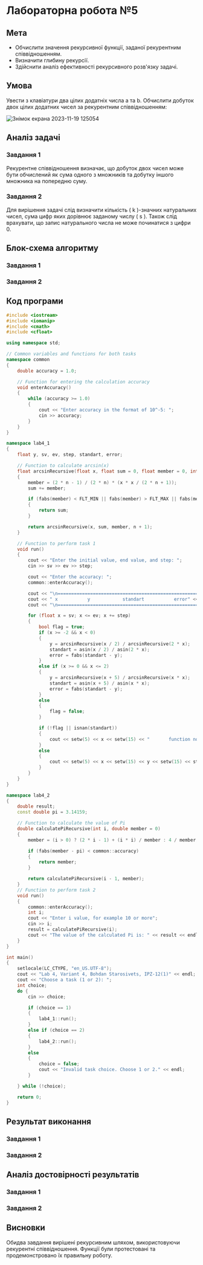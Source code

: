 
# Лабораторна робота №5

## Мета

- Обчислити значення рекурсивної функції, заданої рекурентним співвідношенням.
- Визначити глибину рекурсії.
- Здійснити аналіз ефективності рекурсивного розв'язку задачі.

## Умова

Увести з клавіатури два цілих додатніх числа a та b. Обчислити добуток двох цілих додатних чисел за рекурентним співвідношенням:

![Знімок екрана 2023-11-19 125054](https://github.com/sinarhen/Starosivets_Labs/assets/105736826/7a0d1dbf-42e3-4f2c-abd9-1c585952a391)


## Аналіз задачі

### Завдання 1
Рекурентне співвідношення визначає, що добуток двох чисел може бути обчислений як сума одного з множників та добутку іншого множника на попередню суму.

### Завдання 2 
Для вирішення задачі слід визначити кількість \( k \)-значних натуральних чисел, сума цифр яких дорівнює заданому числу \( s \). Також слід врахувати, що запис натурального числа не може починатися з цифри 0.

## Блок-схема алгоритму

### Завдання 1

### Завдання 2


## Код програми 
```cpp
#include <iostream>
#include <iomanip>
#include <cmath>
#include <cfloat>

using namespace std;

// Common variables and functions for both tasks
namespace common
{
    double accuracy = 1.0;

    // Function for entering the calculation accuracy
    void enterAccuracy()
    {
        while (accuracy >= 1.0)
        {
            cout << "Enter accuracy in the format of 10^-5: ";
            cin >> accuracy;
        }
    }
}

namespace lab4_1
{
    float y, sv, ev, step, standart, error;

    // Function to calculate arcsin(x)
    float arcsinRecursive(float x, float sum = 0, float member = 0, int n = 1)
    {
        member = (2 * n - 1) / (2 * n) * (x * x / (2 * n + 1));
        sum += member;

        if (fabs(member) < FLT_MIN || fabs(member) > FLT_MAX || fabs(member) >= common::accuracy)
        {
            return sum;
        }

        return arcsinRecursive(x, sum, member, n + 1);
    }

    // Function to perform task 1
    void run()
    {
        cout << "Enter the initial value, end value, and step: ";
        cin >> sv >> ev >> step;

        cout << "Enter the accuracy: ";
        common::enterAccuracy();

        cout << "\n========================================================" << endl;
        cout << " x           y            standart           error" << endl;
        cout << "\n========================================================" << endl;

        for (float x = sv; x <= ev; x += step)
        {
            bool flag = true;
            if (x >= -2 && x < 0)
            {
                y = arcsinRecursive(x / 2) / arcsinRecursive(2 * x);
                standart = asin(x / 2) / asin(2 * x);
                error = fabs(standart - y);
            }
            else if (x >= 0 && x <= 2)
            {
                y = arcsinRecursive(x + 5) / arcsinRecursive(x * x);
                standart = asin(x + 5) / asin(x * x);
                error = fabs(standart - y);
            }
            else
            {
                flag = false;
            }

            if (!flag || isnan(standart))
            {
                cout << setw(5) << x << setw(15) << "       function not defined" << endl;
            }
            else
            {
                cout << setw(5) << x << setw(15) << y << setw(15) << standart << setw(18) << error << endl;
            }
        }
    }
}

namespace lab4_2
{
    double result;
    const double pi = 3.14159;

    // Function to calculate the value of Pi
    double calculatePiRecursive(int i, double member = 0)
    {
        member = (i > 0) ? (2 * i - 1) + (i * i) / member : 4 / member;

        if (fabs(member - pi) < common::accuracy)
        {
            return member;
        }

        return calculatePiRecursive(i - 1, member);
    }
    // Function to perform task 2
    void run()
    {
        common::enterAccuracy();
        int i;
        cout << "Enter i value, for example 10 or more";
        cin >> i;
        result = calculatePiRecursive(i);
        cout << "The value of the calculated Pi is: " << result << endl;
    }
}

int main()
{
    setlocale(LC_CTYPE, "en_US.UTF-8");
    cout << "Lab 4, Variant 4, Bohdan Starosivets, IPZ-12(1)" << endl;
    cout << "Choose a task (1 or 2): ";
    int choice;
    do {
        cin >> choice;

        if (choice == 1)
        {
            lab4_1::run();
        }
        else if (choice == 2)
        {
            lab4_2::run();
        }
        else
        {
            choice = false;
            cout << "Invalid task choice. Choose 1 or 2." << endl;
        }

    } while (!choice);

    return 0;
}
``` 

## Результат виконання 

### Завдання 1

### Завдання 2

## Аналіз достовірності результатів

### Завдання 1

### Завдання 2


## Висновки

Обидва завдання вирішені рекурсивним шляхом, використовуючи рекурентні співвідношення. Функції були протестовані та продемонстровано їх правильну роботу.
